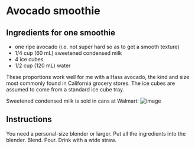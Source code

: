 Avocado smoothie
==

Ingredients for one smoothie
--

- one ripe avocado (i.e. not super hard so as to get a smooth texture)
- 1/4 cup (60 mL) sweetened condensed milk
- 4 ice cubes
- 1/2 cup (120 mL) water

These proportions work well for me with a Hass avocado, the kind
and size most commonly found in California grocery stores. The ice
cubes are assumed to come from a standard ice cube tray.

Sweetened condensed milk is sold in cans at Walmart:
![image](https://user-images.githubusercontent.com/343265/166102099-7391eba9-d178-45e4-aae9-263deea70828.png)

Instructions
--

You need a personal-size blender or larger.
Put all the ingredients into the blender. Blend. Pour. Drink with a
wide straw.

